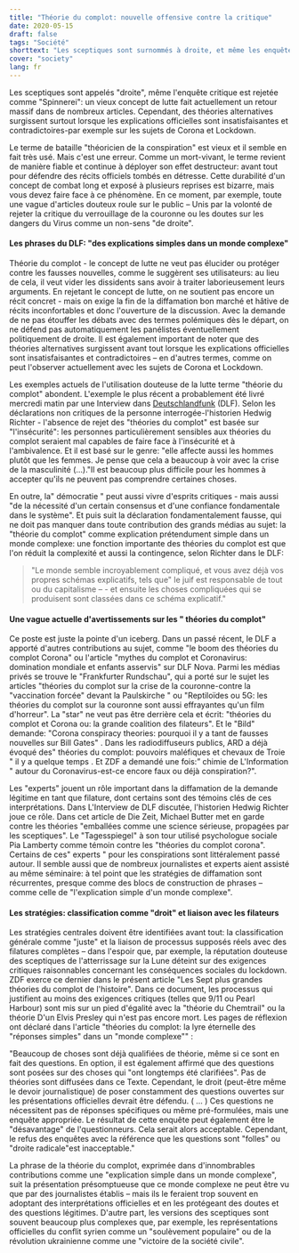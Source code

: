 ```yaml
---
title: "Théorie du complot: nouvelle offensive contre la critique"
date: 2020-05-15
draft: false
tags: "Société"
shorttext: "Les sceptiques sont surnommés à droite, et même les enquêtes critiques sont rejetées comme étant tournantes: un vieux concept de lutte fait actuellement un retour massif dans de nombreux articles."
cover: "society"
lang: fr
---
```


Les sceptiques sont appelés "droite", même l'enquête critique est rejetée comme "Spinnerei": un vieux concept de lutte fait actuellement un retour massif dans de nombreux articles. Cependant, des théories alternatives surgissent surtout lorsque les explications officielles sont insatisfaisantes et contradictoires-par exemple sur les sujets de Corona et Lockdown.

Le terme de bataille "théoricien de la conspiration" est vieux et il semble en fait très usé. Mais c'est une erreur. Comme un mort-vivant, le terme revient de manière fiable et continue à déployer son effet destructeur: avant tout pour défendre des récits officiels tombés en détresse. Cette durabilité d'un concept de combat long et exposé à plusieurs reprises est bizarre, mais vous devez faire face à ce phénomène. En ce moment, par exemple, toute une vague d'articles douteux roule sur le public – Unis par la volonté de rejeter la critique du verrouillage de la couronne ou les doutes sur les dangers du Virus comme un non-sens "de droite".

#### Les phrases du DLF: "des explications simples dans un monde complexe"

Théorie du complot - le concept de lutte ne veut pas élucider ou protéger contre les fausses nouvelles, comme le suggèrent ses utilisateurs: au lieu de cela, il veut vider les dissidents sans avoir à traiter laborieusement leurs arguments. En rejetant le concept de lutte, on ne soutient pas encore un récit concret - mais on exige la fin de la diffamation bon marché et hâtive de récits inconfortables et donc l'ouverture de la discussion. Avec la demande de ne pas étouffer les débats avec des termes polémiques dès le départ, on ne défend pas automatiquement les panélistes éventuellement politiquement de droite. Il est également important de noter que des théories alternatives surgissent avant tout lorsque les explications officielles sont insatisfaisantes et contradictoires – en d'autres termes, comme on peut l'observer actuellement avec les sujets de Corona et Lockdown.

Les exemples actuels de l'utilisation douteuse de la lutte terme "théorie du complot" abondent. L'exemple le plus récent a probablement été livré mercredi matin par une Interview dans [Deutschlandfunk](https://www.deutschlandfunk.de/verschwoerungstheorien-in-corona-zeiten-es-betrifft-eher.694.de.html?dram:article_id=476098 "Es betrifft eher Männer als Frauen") (DLF). Selon les déclarations non critiques de la personne interrogée-l'historien Hedwig Richter - l'absence de rejet des "théories du complot" est basée sur "l'insécurité": les personnes particulièrement sensibles aux théories du complot seraient mal capables de faire face à l'insécurité et à l'ambivalence. Et il est basé sur le genre: "elle affecte aussi les hommes plutôt que les femmes. Je pense que cela a beaucoup à voir avec la crise de la masculinité (...)."Il est beaucoup plus difficile pour les hommes à accepter qu'ils ne peuvent pas comprendre certaines choses.

En outre, la" démocratie " peut aussi vivre d'esprits critiques - mais aussi "de la nécessité d'un certain consensus et d'une confiance fondamentale dans le système". Et puis suit la déclaration fondamentalement fausse, qui ne doit pas manquer dans toute contribution des grands médias au sujet: la "théorie du complot" comme explication prétendument simple dans un monde complexe: une fonction importante des théories du complot est que l'on réduit la complexité et aussi la contingence, selon Richter dans le DLF:

> "Le monde semble incroyablement compliqué, et vous avez déjà vos propres schémas explicatifs, tels que" le juif est responsable de tout ou du capitalisme – - et ensuite les choses compliquées qui se produisent sont classées dans ce schéma explicatif."

#### Une vague actuelle d'avertissements sur les " théories du complot"

Ce poste est juste la pointe d'un iceberg. Dans un passé récent, le DLF a apporté d'autres contributions au sujet, comme "le boom des théories du complot Corona" ou l'article "mythes du complot et Coronavirus: domination mondiale et enfants asservis" sur DLF Nova. Parmi les médias privés se trouve le "Frankfurter Rundschau", qui a porté sur le sujet les articles "théories du complot sur la crise de la couronne-contre la "vaccination forcée" devant la Paulskirche " ou "Reptiloïdes ou 5G: les théories du complot sur la couronne sont aussi effrayantes qu'un film d'horreur". La "star" ne veut pas être derrière cela et écrit: "théories du complot et Corona ou: la grande coalition des filateurs". Et le "Bild" demande: "Corona conspiracy theories: pourquoi il y a tant de fausses nouvelles sur Bill Gates" . Dans les radiodiffuseurs publics, ARD a déjà évoqué des" théories du complot: pouvoirs maléfiques et chevaux de Troie " il y a quelque temps . Et ZDF a demandé une fois:” chimie de L'Information " autour du Coronavirus-est-ce encore faux ou déjà conspiration?".

Les "experts" jouent un rôle important dans la diffamation de la demande légitime en tant que filature, dont certains sont des témoins clés de ces interprétations. Dans L'Interview de DLF discutée, l'historien Hedwig Richter joue ce rôle. Dans cet article de Die Zeit, Michael Butter met en garde contre les théories "emballées comme une science sérieuse, propagées par les sceptiques". Le "Tagesspiegel" à son tour utilisé psychologue sociale Pia Lamberty comme témoin contre les "théories du complot corona". Certains de ces" experts " pour les conspirations sont littéralement passé autour. Il semble aussi que de nombreux journalistes et experts aient assisté au même séminaire: à tel point que les stratégies de diffamation sont récurrentes, presque comme des blocs de construction de phrases – comme celle de "l'explication simple d'un monde complexe".

#### Les stratégies: classification comme "droit" et liaison avec les filateurs

Les stratégies centrales doivent être identifiées avant tout: la classification générale comme "juste" et la liaison de processus supposés réels avec des filatures complètes – dans l'espoir que, par exemple, la réputation douteuse des sceptiques de l'atterrissage sur la Lune déteint sur des exigences critiques raisonnables concernant les conséquences sociales du lockdown. ZDF exerce ce dernier dans le présent article "Les Sept plus grandes théories du complot de l'histoire". Dans ce document, les processus qui justifient au moins des exigences critiques (telles que 9/11 ou Pearl Harbour) sont mis sur un pied d'égalité avec la "théorie du Chemtrail" ou la théorie D'un Elvis Presley qui n'est pas encore mort. Les pages de réflexion ont déclaré dans l'article "théories du complot: la lyre éternelle des "réponses simples" dans un "monde complexe"" :

"Beaucoup de choses sont déjà qualifiées de théorie, même si ce sont en fait des questions. En option, il est également affirmé que des questions sont posées sur des choses qui "ont longtemps été clarifiées". Pas de théories sont diffusées dans ce Texte. Cependant, le droit (peut-être même le devoir journalistique) de poser constamment des questions ouvertes sur les présentations officielles devrait être défendu. ( ... ) Ces questions ne nécessitent pas de réponses spécifiques ou même pré-formulées, mais une enquête appropriée. Le résultat de cette enquête peut également être le "désavantage" de l'questionneurs. Cela serait alors acceptable. Cependant, le refus des enquêtes avec la référence que les questions sont "folles" ou "droite radicale"est inacceptable."

La phrase de la théorie du complot, exprimée dans d'innombrables contributions comme une "explication simple dans un monde complexe", suit la présentation présomptueuse que ce monde complexe ne peut être vu que par des journalistes établis – mais ils le feraient trop souvent en adoptant des interprétations officielles et en les protégeant des doutes et des questions légitimes. D'autre part, les versions des sceptiques sont souvent beaucoup plus complexes que, par exemple, les représentations officielles du conflit syrien comme un "soulèvement populaire" ou de la révolution ukrainienne comme une "victoire de la société civile".
